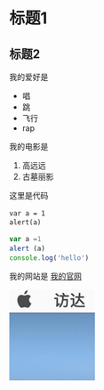 # 标题1
## 标题2

我的爱好是

* 唱
* 跳
* 飞行
* rap
  
我的电影是

1. 高远远
2. 古墓丽影

这里是代码

    var a = 1
    alert(a)

   ```javascript
var a =1
alert (a)
console.log('hello')
  ```
我的网站是 [我的官网](https://baidu.com)

![图片](2.png)



